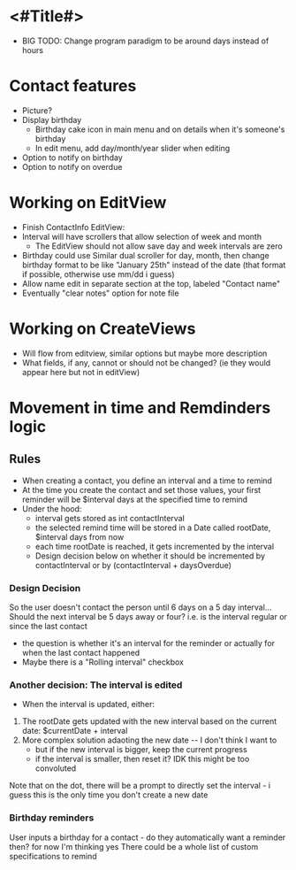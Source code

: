 #  <#Title#>
- BIG TODO: Change program paradigm to be around days instead of hours
# Contact features
- Picture?
- Display birthday
    - Birthday cake icon in main menu and on details when it's someone's birthday
    - In edit menu, add day/month/year slider when editing
- Option to notify on birthday
- Option to notify on overdue

# Working on EditView
- Finish ContactInfo EditView:
- Interval will have scrollers that allow selection of week and month
    - The EditView should not allow save day and week intervals are zero
- Birthday could use Similar dual scroller for day, month, then change birthday format to be like "January 25th" instead of the date (that format if possible, otherwise use mm/dd i guess)
- Allow name edit in separate section at the top, labeled "Contact name"
- Eventually "clear notes" option for note file



# Working on CreateViews
- Will flow from editview, similar options but maybe more description
- What fields, if any, cannot or should not be changed? (ie they would appear here but not in editView)


# Movement in time and Remdinders logic
## Rules
- When creating a contact, you define an interval and a time to remind
- At the time you create the contact and set those values, your first reminder will be $interval days at the specified time to remind
- Under the hood:
    - interval gets stored as int contactInterval
    - the selected remind time will be stored in a Date called rootDate, $interval days from now
    - each time rootDate is reached, it gets incremented by the interval
    - Design decision below on whether it should be incremented by contactInterval or by (contactInterval + daysOverdue)

### Design Decision
So the user doesn't contact the person until 6 days on a 5 day interval...
Should the next interval be 5 days away or four? i.e. is the interval regular or since the last contact
* the question is whether it's an interval for the reminder or actually for when the last contact happened
* Maybe there is a "Rolling interval" checkbox 

### Another decision: The interval is edited 
- When the interval is updated, either:
1. The rootDate gets updated with the new interval based on the current date: $currentDate + interval
2. More complex solution adaoting the new date -- I don't think I want to 
    - but if the new interval is bigger, keep the current progress
    - if the interval is smaller, then reset it? IDK this might be too convoluted

Note that on the dot, there will be a prompt to directly set the interval - i guess this is the only time you don't create a new date

### Birthday reminders
User inputs a birthday for a contact - do they automatically want a reminder then? for now I'm thinking yes
There could be a whole list of custom specifications to remind




